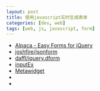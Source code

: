 ```yaml
---
layout: post
title: 使用javascript实时生成表单
categories: [dev, web]
tags: [web, js, javascript, form]
---
```



* [Alpaca - Easy Forms for jQuery ](http://www.alpacajs.org/)
* [joshfire/jsonform](https://github.com/joshfire/jsonform)
* [daffl/jquery.dform](https://github.com/daffl/jquery.dform)
* [inputEx](http://clicrdv.github.io/inputex/docs/index.html)
* [Metawidget](http://metawidget.org/)
* []()
* []()

